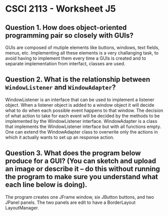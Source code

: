 # CSCI 2113 - Worksheet J5
## Question 1. How does object-oriented programming pair so closely with GUIs?
GUIs are composed of mutiple elements like buttons, windows, text fields, menus, etc.
Implementing all these elements is a very challanging task, to avoid having to implement them every time a GUIs is created and to separate implementation from interfact, 
classes are used.  

## Question 2. What is the relationship between `WindowListener` and `WindowAdapter`?
WindowListener is an interface that can be used to implement a listener object. When a listener object is added to a 
window object it will decide what to do when each possible event happens to that window. The decision of what action to take for each event will be decided by the methods to be implemented by the WindowListener interface. WindowAdapter is a class that implements the WindowListener interface but with all functions empty. One can extend the WindowAdapter class to overwrite only the actions in which it actually wants to set up an response action. 

## Question 3. What does the program below produce for a GUI? (You can sketch and upload an image or describe it – do this without running the program to make sure you understand what each line below is doing).
The program creates one JFrame window, six JButton buttons, and two JPanel panels. The two panels are edit to have a BorderLayout LayoutManager.


